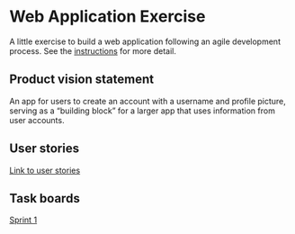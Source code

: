# Web Application Exercise

A little exercise to build a web application following an agile development process. See the [instructions](instructions.md) for more detail.

## Product vision statement

An app for users to create an account with a username and profile picture, serving as a “building block” for a larger app that uses information from user accounts.

## User stories

[Link to user stories](user_stories.md)

## Task boards

[Sprint 1](https://github.com/orgs/software-students-spring2024/projects/14/views/1)
